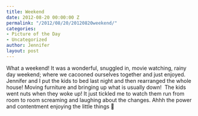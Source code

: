 ```yaml
---
title: Weekend
date: 2012-08-20 00:00:00 Z
permalink: "/2012/08/20/20120820weekend/"
categories:
- Picture of the Day
- Uncategorized
author: Jennifer
layout: post
---
```


<a rel="attachment wp-att-1749" href="/teamelam/assets/images/Weekend/1345676613000-missing.jpg" /></a>

What a weekend! It was a wonderful, snuggled in, movie watching, rainy day weekend; where we cacooned ourselves together and just enjoyed. Jennifer and I put the kids to bed last night and then rearranged the whole house! Moving furniture and bringing up what is usually down!  The kids went nuts when they woke up! It just tickled me to watch them run from room to room screaming and laughing about the changes. Ahhh the power and contentment enjoying the little things 🙂
